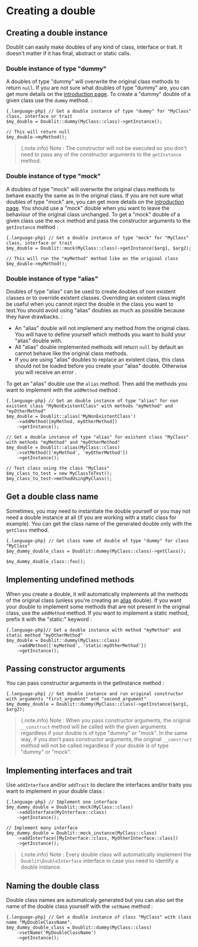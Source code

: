 # Creating a double

## Creating a double instance
Doublit can easily make doubles of any kind of class, interface or trait. It doesn't matter if it has final, abstract or static calls.

### Double instance of type "dummy"
A doubles of type "dummy" will overwrite the original class methods to return `null`. If you are not sure what doubles of type "dummy" are, you can get more details on the [introduction page](/doc/intro). To create a "dummy" double of a given class use the `dummy` method.  :
    
    {.language-php} // Get a double instance of type "dummy" for "MyClass" class, interface or trait 
    $my_double = Doublit::dummy(MyClass::class)->getInstance();

    // This will return null
    $my_double->myMethod();
        
> {.note.info} Note : The constructor will not be executed so you don't need to pass any of the constructor arguments to the `getInstance` method.
        
### Double instance of type "mock"
A doubles of type "mock" will overwrite the original class methods to behave exactly the same as in the original class. If you are not sure what doubles of type "mock" are, you can get more details on the [introduction page](/doc/intro). You should use a "mock" double when you want to leave the behaviour of the original class unchanged. To get a "mock" double of a given class use the `mock` method and pass the constructor arguments to the `getInstance` method :
            
    {.language-php} // Get a double instance of type "mock" for "MyClass" class, interface or trait
    $my_double = Doublit::mock(MyClass::class)->getInstance($arg1, $arg2);
    
    // This will run the "myMethod" method like on the original class
    $my_double->myMethod();

        
### Double instance of type "alias"          
Doubles of type "alias" can be used to create doubles of non existent classes or to override existent classes. Overriding an existent class might be useful when you cannot inject the double in the class you want to test.You should avoid using "alias" doubles as much as possible because they have drawbacks. :

- An "alias" double will not implement any method from the original class. You will have to define yourself which methods you want to build your "alias" double with.
- All "alias" double implemented methods will return `null` by default an cannot behave like the original class methods.
- If you are using "alias" doubles to replace an existent class, this class should not be loaded before you create your "alias" double. Otherwise you will receive an error .
                
To get an "alias" double use the `alias` method. Then add the methods you want to implement with the `addMethod` method :

    {.language-php} // Get an double instance of type "alias" for non existent class "MyNonExistentClass" with methods "myMethod" and "myOtherMethod"
    $my_double = Doublit::alias('MyNonExistentClass')
        ->addMethod([myMethod, myOtherMethod])
        ->getInstance();
    
    // Get a double instance of type "alias" for existent class "MyClass" with methods "myMethod" and "myOtherMethod"
    $my_double = Doublit::alias(MyClass::class)
        ->setMethod(['myMethod', 'myOtherMethod'])
        ->getInstance();

    // Test class using the class "MyClass"
    $my_class_to_test = new MyClassToTest();
    $my_class_to_test->methodUsingMyClass();

## Get a double class name
Sometimes, you may need to instantiate the double yourself or you may not need a double instance at all (if you are working with a static class for example). You can get the class name of the generated double only with the `getClass` method.
    
    {.language-php} // Get class name of double of type "dummy" for class "MyClass"
    $my_dummy_double_class = Doublit::dummy(MyClass::class)->getClass();
    
    $my_dummy_double_class::foo();
    
        
## Implementing undefined methods
When you create a double, it will automatically implements all the methods of the original class (unless you're creating an [alias](#double-instance-of-type-alias) double). If you want your double to implement some methods that are not present in the original class, use the `addMethod` method. If you want to implement a static method, prefix it with the "static:" keyword :
    
    {.language-php}// Get a double instance with method "myMethod" and static method "myOtherMethod"
    $my_double = Doublit::dummy(MyClass::class)
        ->addMethod(['myMethod', 'static:myOtherMethod'])
        ->getInstance();

## Passing constructor arguments
You can pass constructor arguments in the getInstance method :
    
    {.language-php} // Get double instance and run original constructor with arguments "first_argument" and "second_argument"
    $my_dummy_double = Doublit::dummy(MyClass::class)->getInstance($arg1, $arg2);
    
> {.note.info} Note : When you pass constructor arguments, the original `__construct` method will be called with the given arguments regardless if your double is of type "dummy" or "mock". In the same way, if you don't pass constructor arguments, the original `__construct` method will not be called regardless if your double is of type "dummy" or "mock".

## Implementing interfaces and trait
Use `addInterface` and/or `addTrait` to declare the interfaces and/or traits you want to implement in your double class :
    
    {.language-php} // Implement one interface
    $my_dummy_double = Doublit::mock(MyClass::class)
		->addInterface(MyInterface::class)
		->getInstance();

    // Implement many interface
    $my_dummy_double = Doublit::mock_instance(MyClass::class)
		->addInterface([MyInterface::class, MyOtherInterface::class])
		->getInstance();
    
> {.note.info} Note : Every double class will automatically implement the `Doublit\DoubleInterface` interface in case you need to identify a double instance.

## Naming the double class 
Double class names are automaticaly generated but you can also set the name of the double class yourself with the `setName` method :

    {.language-php} // Get a double instance of class "MyClass" with class name "MyDoubleClassName". 
    $my_dummy_double_class = Doublit::dummy(MyClass::class)
		->setName('MyDoubleClassName')
		->getInstance();
  